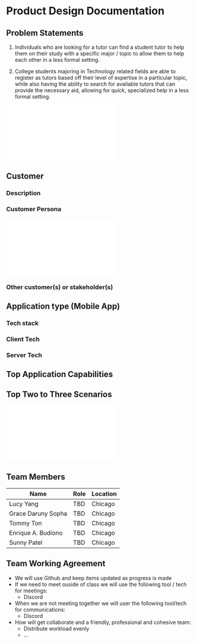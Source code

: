 # Product Design Documentation

## Problem Statements
1. Individuals who are looking for a tutor can find a student tutor to help them on their study with a specific major / topic to allow them to help each other in a less formal setting.

2. College students majoring in Technology related fields are able to register as tutors based off their level of expertise in a particular topic, while also having the ability to search for available tutors that can provide the necessary aid, allowing for quick, specialized help in a less formal setting.

![Problem Statement Brainstorming](ProblemStatementBrainstorming.md)

## Customer

### Description

### Customer Persona
![Customer Persona](persona.md)

### Other customer(s) or stakeholder(s)

## Application type (Mobile App)

### Tech stack
### Client Tech
### Server Tech

## Top Application Capabilities

## Top Two to Three Scenarios
![Scenarios](scenarios.md)

## Team Members

| Name | Role | Location |
| --- | --- | --- |
| Lucy Yang | TBD | Chicago |
| Grace Daruny Sopha | TBD | Chicago |
| Tommy Ton | TBD | Chicago |
| Enrique A. Budiono | TBD |  Chicago |
| Sunny Patel | TBD | Chicago |

## Team Working Agreement

* We will use Github and keep items updated as progress is made
* If we need to meet ouside of class we will use the following tool / tech for meetings:
    * Discord
* When we are not meeting together we will user the following tool/tech for communications:
    * Discord
* How will get collaborate and a friendly, professional and cohesive team:
    * Distribute workload evenly
    * ...